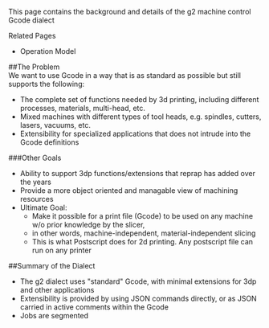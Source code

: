 This page contains the background and details of the g2 machine control Gcode dialect

Related Pages
- Operation Model
	
##The Problem		
We want to use Gcode in a way that is as standard as possible but still supports the following:
- The complete set of functions needed by 3d printing, including different processes, materials, multi-head, etc.
- Mixed machines with different types of tool heads, e.g. spindles, cutters, lasers, vacuums, etc. 
- Extensibility for specialized applications that does not intrude into the Gcode definitions

###Other Goals		
- Ability to support 3dp functions/extensions that reprap has added over the years	
- Provide a more object oriented and managable view of machining resources	
- Ultimate Goal:
  - Make it possible for a print file (Gcode) to be used on any machine w/o prior knowledge by the slicer,
  - in other words, machine-independent, material-independent slicing
  - This is what Postscript does for 2d printing. Any postscript file can run on any printer

##Summary of the Dialect
- The g2 dialect uses "standard" Gcode, with minimal extensions for 3dp and other applications	
- Extensibility is provided by using JSON commands directly, or as JSON carried in active comments within the Gcode	
- Jobs are segmented
